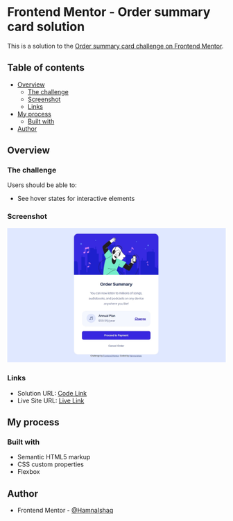 # Frontend Mentor - Order summary card solution

This is a solution to the [Order summary card challenge on Frontend Mentor](https://www.frontendmentor.io/challenges/order-summary-component-QlPmajDUj).

## Table of contents

- [Overview](#overview)
  - [The challenge](#the-challenge)
  - [Screenshot](#screenshot)
  - [Links](#links)
- [My process](#my-process)
  - [Built with](#built-with)
- [Author](#author)

## Overview

### The challenge

Users should be able to:

- See hover states for interactive elements

### Screenshot

![](./screenshots/screenshot.jpg)

### Links

- Solution URL: [Code Link](https://github.com/HamnaIshaq/order-summary-component)
- Live Site URL: [Live Link](https://hamnaishaq.github.io/order-summary-component/)

## My process

### Built with

- Semantic HTML5 markup
- CSS custom properties
- Flexbox

## Author

- Frontend Mentor - [@HamnaIshaq](https://www.frontendmentor.io/profile/HamnaIshaq)
